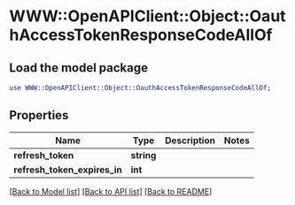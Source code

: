 # WWW::OpenAPIClient::Object::OauthAccessTokenResponseCodeAllOf

## Load the model package
```perl
use WWW::OpenAPIClient::Object::OauthAccessTokenResponseCodeAllOf;
```

## Properties
Name | Type | Description | Notes
------------ | ------------- | ------------- | -------------
**refresh_token** | **string** |  | 
**refresh_token_expires_in** | **int** |  | 

[[Back to Model list]](../README.md#documentation-for-models) [[Back to API list]](../README.md#documentation-for-api-endpoints) [[Back to README]](../README.md)


